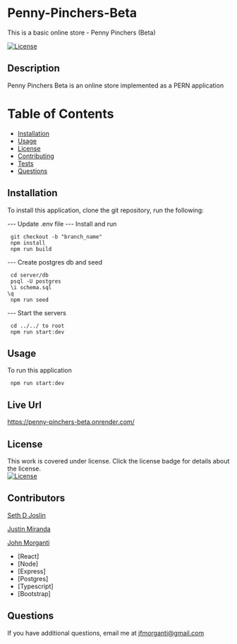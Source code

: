 # Penny-Pinchers-Beta

This is a basic online store - Penny Pinchers (Beta)

[![License](https://img.shields.io/badge/License-Apache_2.0-blue.svg)](https://opensource.org/licenses/Apache-2.0)

## Description

Penny Pinchers Beta is an online store implemented as a PERN application

# Table of Contents

- [Installation](#installation)
- [Usage](#usage)
- [License](#license)
- [Contributing](#contributing)
- [Tests](#tests)
- [Questions](#questions)

## Installation

To install this application, clone the git repository, run the following:

--- Update .env file
--- Install and run

```
 git checkout -b "branch_name"
 npm install
 npm run build
```

--- Create postgres db and seed

```
 cd server/db
 psql -U postgres
 \i schema.sql
\q
 npm run seed
```

--- Start the servers

```
 cd ../../ to root
 npm run start:dev
```

## Usage

To run this application

```
 npm run start:dev
```

## Live Url

https://penny-pinchers-beta.onrender.com/

## License

This work is covered under license. Click the license badge for details about the license.  
[![License](https://img.shields.io/badge/License-Apache_2.0-blue.svg)](https://opensource.org/licenses/Apache-2.0)

## Contributors

[Seth D Joslin](https://github.com/Seth-D-Joslin)

[Justin Miranda](https://github.com/justanda)

[John Morganti](https://github.com/jfmorganti)

- [React]
- [Node]
- [Express]
- [Postgres]
- [Typescript]
- [Bootstrap]

## Questions

If you have additional questions, email me at [jfmorganti@gmail.com](mailto:jfmorganti@gmail.com)
